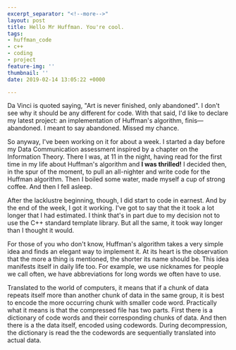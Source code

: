 ```yaml
---
excerpt_separator: "<!--more-->"
layout: post
title: Hello Mr Huffman. You're cool.
tags:
- huffman_code
- c++
- coding
- project
feature-img: ''
thumbnail: ''
date: 2019-02-14 13:05:22 +0000

---
```

Da Vinci is quoted saying, "Art is never finished, only abandoned". I don't see why it should be any different for code. With that said, I'd like to declare my latest project: an implementation of Huffman's algorithm, finis— abandoned. I meant to say abandoned. Missed my chance.

So anyway, I've been working on it for about a week. I started a day before my Data Communication assessment inspired by a chapter on the Information Theory. There I was, at 11 in the night, having read for the first time in my life about Huffman's algorithm and **I was thrilled!** I decided then, in the spur of the moment, to pull an all-nighter and write code for the Huffman algorithm. Then I boiled some water, made myself a cup of strong coffee. And then I fell asleep.

After the lacklustre beginning, though, I did start to code in earnest. And by the end of the week, I got it working. I've got to say that the it took a lot longer that I had estimated. I think that's in part due to my decision not to use the C++ standard template library. But all the same, it took way longer than I thought it would.

For those of you who don't know, Huffman's algorithm takes a very simple idea and finds an elegant way to implement it. At its heart is the observation that the more a thing is mentioned, the shorter its name should be. This idea manifests itself in daily life too. For example, we use nicknames for people we call often, we have abbreviations for long words we often have to use.

Translated to the world of computers, it means that if a chunk of data repeats itself more than another chunk of data in the same group, it is best to encode the more occurring chunk with smaller code word. Practically what it means is that the compressed file has two parts. First there is a dictionary of code words and their corresponding chunks of data. And then there is a the data itself, encoded using codewords. During decompression, the dictionary is read the the codewords are sequentially translated into actual data.